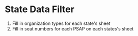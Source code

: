# State Data Filter

1. Fill in organization types for each state's sheet
2. Fill in seat numbers for each PSAP on each states's sheet